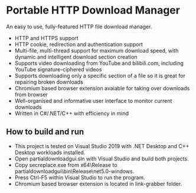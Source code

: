 # Portable HTTP Download Manager
An easy to use, fully-featured HTTP file download manager.
* HTTP and HTTPS support
* HTTP cookie, redirection and authentication support
* Multi-file, multi-thread support for maximum download speed, with dynamic and intelligent download section creation
* Supports video downloading from YouTube and bilibili.com, including YouTube signature-ciphered videos
* Supports downloading only a specific section of a file so it is great for repairing broken downloads
* Chromium based browser extension avaiable for taking over downloads from browser
* Well-organised and informative user interface to monitor current downloads
* Written in C#/.NET/C++ with efficiency in mind
## How to build and run
* This project is tested on Visual Studio 2019 with .NET Desktop and C++ Desktop workloads installed.
* Open partialdownloadgui.sln with Visual Studio and build both projects.
* Copy secreplace.exe from x64\Release to partialdownloadgui\bin\Release\net5.0-windows.
* Press Ctrl-F5 within Visual Studio to run the program.
* Chromium based browser extension is located in link-grabber folder.
